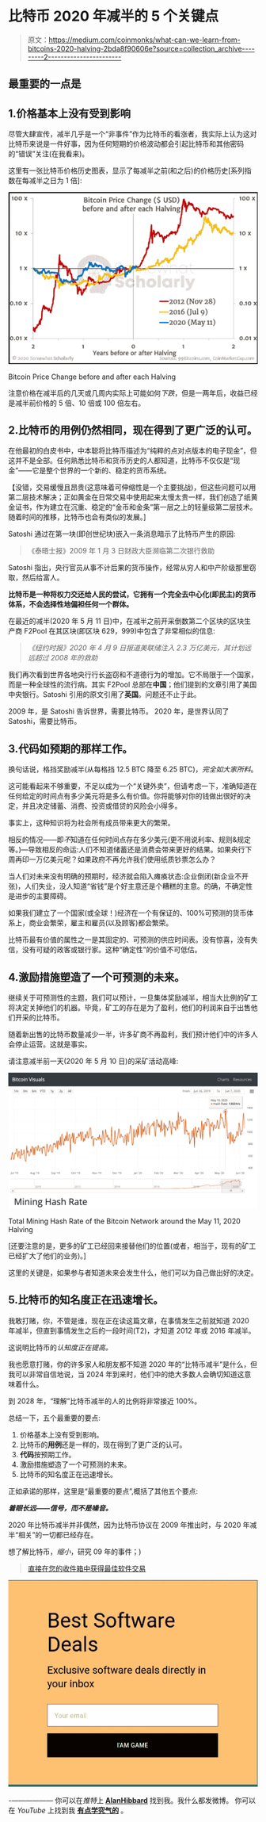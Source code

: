 # 比特币 2020 年减半的 5 个关键点

> 原文：<https://medium.com/coinmonks/what-can-we-learn-from-bitcoins-2020-halving-2bda8f90606e?source=collection_archive---------2----------------------->

## 最重要的一点是

## 1.价格基本上没有受到影响

尽管大肆宣传，减半几乎是一个“非事件”作为比特币的看涨者，我实际上认为这对比特币来说是一件好事，因为任何短期的价格波动都会引起比特币和其他密码的“错误”关注(在我看来)。

这里有一张比特币价格历史图表，显示了每减半之前(和之后)的价格历史[系列指数在每减半之日为 1 倍]:

![](img/5478fdb96a6191fdd7dda95b8ea15d43.png)

Bitcoin Price Change before and after each Halving

注意价格在减半后的几天或几周内实际上可能如何*下跌*，但是一两年后，收益已经是减半前价格的 5 倍、10 倍或 100 倍左右。

## 2.比特币的**用例**仍然相同，现在得到了更广泛的认可。

在他最初的白皮书中，中本聪将比特币描述为“纯粹的点对点版本的电子现金”，但这并不是全部。任何熟悉比特币和货币历史的人都知道，比特币不仅仅是“现金”——它是整个世界的一个新的、稳定的货币系统。

【没错，交易缓慢且昂贵(这意味着可伸缩性是一个主要挑战)，但这些问题可以用第二层技术解决；正如黄金在日常交易中使用起来太慢太贵一样，我们创造了纸黄金证书，作为建立在沉重、稳定的“金币和金条”第一层之上的轻量级第二层技术。随着时间的推移，比特币也会有类似的发展。]

Satoshi 通过在第一块(即创世纪块)嵌入一条消息暗示了比特币产生的原因:

> 《泰晤士报》2009 年 1 月 3 日财政大臣濒临第二次银行救助

Satoshi 指出，央行官员从事不计后果的货币操作，经常从穷人和中产阶级那里窃取，然后给富人。

**比特币是一种将权力交还给人民的尝试，它拥有一个完全去中心化(即民主)的货币体系，不会选择性地偏袒任何一个群体。**

在最近的减半(2020 年 5 月 11 日)中，在减半之前开采倒数第二个区块的区块生产商 F2Pool 在其区块(即区块 629，999)中包含了非常相似的信息:

> *《纽约时报》2020 年 4 月 9 日报道美联储注入 2.3 万亿美元，其计划远远超过 2008 年的救助*

我们再次看到世界各地央行行长盗窃和不道德行为的增加。它不局限于一个国家，而是一种全球性的流行病。其实 F2Pool 总部在**中国**；他们提到的文章引用了美国中央银行。Satoshi 引用的原文引用了**英国**。问题还不止于此。

2009 年，是 Satoshi 告诉世界，需要比特币。
2020 年，是世界认同了 Satoshi，需要比特币。

## 3.代码如预期的那样工作。

换句话说，格挡奖励减半(从每格挡 12.5 BTC 降至 6.25 BTC)，*完全如大家所料*。

这可能看起来不够重要，不足以成为一个“关键外卖”，但请考虑一下，准确知道在任何给定的时间点有多少美元将是多么有价值。你将能够对你的钱做出很好的决定，并且决定储蓄、消费、投资或借贷的风险会小得多。

事实上，这种知识将为社会所有成员带来更大的繁荣。

相反的情况——即*不*知道在任何时间点存在多少美元(更不用说利率、规则&规定等。)—导致相反的命运:人们不知道储蓄还是消费会带来更好的结果。如果央行下周再印一万亿美元呢？如果政府不再允许我们使用纸质钞票怎么办？

当人们对未来没有明确的预期时，经济就会陷入瘫痪状态:企业倒闭(新企业不开张)，人们失业，没人知道“省钱”是个好主意还是个糟糕的主意。的确，不确定性是进步的主要障碍。

如果我们建立了一个国家(或全球！)经济在一个有保证的、100%可预测的货币体系上，商业会繁荣，雇主和雇员(以及顾客)都会繁荣。

比特币最有价值的属性之一是其固定的、可预测的供应时间表。没有惊喜，没有失信，没有可疑的政客或银行家。这种“确定性”的价值不可低估。

## 4.激励措施塑造了一个可预测的未来。

继续关于可预测性的主题，我们可以预计，一旦集体奖励减半，相当大比例的矿工将决定关掉他们的机器。毕竟，矿工的存在是为了盈利，他们的利润来自于出售他们开采的比特币。

随着新出售的比特币数量减少一半，许多矿商不再盈利，我们预计他们中的许多人会停止运营。这就是事实。

请注意减半前一天(2020 年 5 月 10 日)的采矿活动高峰:

![](img/3558da644c1af75eaca6e2c36f8f428f.png)

Total Mining Hash Rate of the Bitcoin Network around the May 11, 2020 Halving

[还要注意的是，更多的矿工已经回来接替他们的位置(或者，相当于，现有的矿工已经扩大了他们的业务)。]

这里的关键是，如果参与者知道未来会发生什么，他们可以为自己做出好的决定。

## 5.比特币的知名度正在迅速增长。

我敢打赌，你，不管是谁，现在正在读这篇文章，在事情发生之前就知道 2020 年减半，但直到事情发生之后的一段时间(T2)，才知道 2012 年或 2016 年减半。

这说明比特币的*认知度正在提高。*

我也愿意打赌，你的许多家人和朋友都不知道 2020 年的“比特币减半”是什么，但我可以非常自信地说，当 2024 年到来时，他们中的绝大多数人会确切知道这意味着什么。

到 2028 年，“理解”比特币减半的人的比例将非常接近 100%。

总结一下，五个最重要的要点:

1.  价格基本上没有受到影响。
2.  比特币的**用例**还是一样的，现在得到了更广泛的认可。
3.  **代码**按预期工作。
4.  激励措施塑造了一个可预测的未来。
5.  比特币的知名度正在迅速增长。

正如承诺的那样，这里是“最重要的要点”,概括了其他五个要点:

***着眼长远——信号，而不是噪音。***

2020 年比特币减半并非偶然，因为比特币协议在 2009 年推出时，与 2020 年减半“相关”的一切都已经存在。

想了解比特币，*缩小*，研究 09 年的事件；)

> [直接在您的收件箱中获得最佳软件交易](https://coincodecap.com/?utm_source=coinmonks)

[![](img/7c0b3dfdcbfea594cc0ae7d4f9bf6fcb.png)](https://coincodecap.com/?utm_source=coinmonks)

-——————
你可以在*推特*上 [**AlanHibbard**](https://twitter.com/AlanHibbard) 找到我。我什么都发微博。
你可以在 *YouTube* 上找到我 [**有点学究气的**](https://www.youtube.com/channel/UCEuHspbTE_ik2uxW3UgGQTg) 。